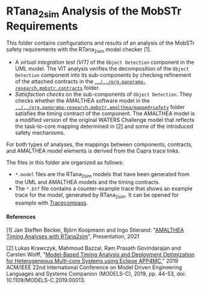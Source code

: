 # RTana<sub>2sim</sub> Analysis of the MobSTr Requirements

This folder contains configurations and results of an analysis of the MobSTr safety requirements with the RTana<sub>2sim</sub> model checker [1]. 

* A *virtual integration test (VIT)* of the `Object Detection` component in the UML model. The VIT analysis verifies the decomposition of the `Object Detection` component into its sub-components by checking refinement of the attached contracts in the [`../../org.panorama-research.mobstr.contracts`](../../org.panorama-research.mobstr.contracts) folder. 
* *Satisfaction checks* on the sub-components of `Object Detection`. They checks whether the AMALTHEA software model in the [`../../org.panorama-research.mobstr.amalthea/mapped+safety`](../../org.panorama-research.mobstr.amalthea/mapped+safety) folder satisfies the timing contract of the component. The AMALTHEA model is a modified version of the original WATERS Challenge model that reflects the task-to-core mapping determined in [2] and some of the introduced safety mechanisms.   

For both types of analyses, the mappings between components, contracts, and AMALTHEA model elements is derived from the Capra trace links. 

The files in this folder are organized as follows:

* `*.model` files are the RTana<sub>2sim</sub> models that have been generated from the UML and AMALTHEA models and the timing contracts.
* The `*.btf` file contains a counter-example trace that shows an example trace for the model, generated by RTana<sub>2sim</sub>. It can be opened for example with [Tracecompass](https://www.eclipse.org/tracecompass/). 


#### References

[1] Jan Steffen Becker, Björn Koopmann and Ingo Stierand: "[AMALTHEA Timing Analyses with RTana2sim](https://panorama-research.org/pdf/aramis2-timing-analysis.pdf)", Presentation, 2021

[2] Lukas Krawczyk, Mahmoud Bazzal, Ram Prasath Govindarajan and Carsten Wolff, "[Model-Based Timing Analysis and Deployment Optimization for Heterogeneous Multi-core Systems using Eclipse APP4MC](https://www.researchgate.net/profile/Lukas-Krawczyk/publication/336345570_Model-based_Timing_Analysis_and_Deployment_Optimization_for_Heterogeneous_Multi-Core_Systems_using_Eclipse_APP4MC/links/5e1483c14585159aa4b917cd/Model-based-Timing-Analysis-and-Deployment-Optimization-for-Heterogeneous-Multi-Core-Systems-using-Eclipse-APP4MC.pdf)," 2019 ACM/IEEE 22nd International Conference on Model Driven Engineering Languages and Systems Companion (MODELS-C), 2019, pp. 44-53, doi: 10.1109/MODELS-C.2019.00013.
